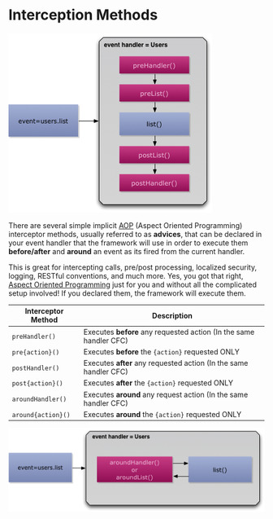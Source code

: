 # Interception Methods

![](<../../../.gitbook/assets/eventhandler-prepost (2) (2) (2) (1) (1) (1).jpg>)

There are several simple implicit [AOP](http://en.wikipedia.org/wiki/Aspect-oriented\_programming) (Aspect Oriented Programming) interceptor methods, usually referred to as **advices**, that can be declared in your event handler that the framework will use in order to execute them **before/after** and **around** an event as its fired from the current handler.

This is great for intercepting calls, pre/post processing, localized security, logging, RESTful conventions, and much more. Yes, you got that right, [Aspect Oriented Programming](http://en.wikipedia.org/wiki/Aspect-oriented\_programming) just for you and without all the complicated setup involved! If you declared them, the framework will execute them.

| **Interceptor Method** | **Description**                                                    |
| ---------------------- | ------------------------------------------------------------------ |
| `preHandler()`         | Executes **before** any requested action (In the same handler CFC) |
| `pre{action}()`        | Executes **before** the `{action}` requested ONLY                  |
| `postHandler()`        | Executes **after** any requested action (In the same handler CFC)  |
| `post{action}()`       | Executes **after** the `{action}` requested ONLY                   |
| `aroundHandler()`      | Executes **around** any request action (In the same handler CFC)   |
| `around{action}()`     | Executes **around** the `{action}` requested ONLY                  |

![](../../../.gitbook/assets/eventhandler-around.jpg)
